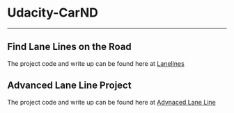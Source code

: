# Udacity-CarND
---
## **Find Lane Lines on the Road**
The project code and write up can be found here at [Lanelines](./LaneLines/)

## **Advanced Lane Line Project**
The project code and write up can be found here at [Advnaced Lane Line](./Advanced_Lane_Lines/)
